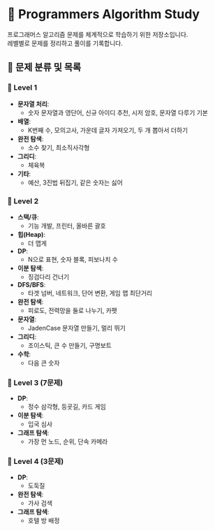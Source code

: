 # 🚀 Programmers Algorithm Study

프로그래머스 알고리즘 문제를 체계적으로 학습하기 위한 저장소입니다.  
레벨별로 문제를 정리하고 풀이를 기록합니다.

## 📌 문제 분류 및 목록

### 🥇 Level 1 
- **문자열 처리**:  
  - 숫자 문자열과 영단어, 신규 아이디 추천, 시저 암호, 문자열 다루기 기본  
- **배열**:  
  - K번째 수, 모의고사, 가운데 글자 가져오기, 두 개 뽑아서 더하기  
- **완전 탐색**:  
  - 소수 찾기, 최소직사각형  
- **그리디**:  
  - 체육복  
- **기타**:  
  - 예산, 3진법 뒤집기, 같은 숫자는 싫어  

### 🥈 Level 2
- **스택/큐**:  
  - 기능 개발, 프린터, 올바른 괄호  
- **힙(Heap)**:  
  - 더 맵게  
- **DP**:  
  - N으로 표현, 숫자 블록, 피보나치 수  
- **이분 탐색**:  
  - 징검다리 건너기  
- **DFS/BFS**:  
  - 타겟 넘버, 네트워크, 단어 변환, 게임 맵 최단거리  
- **완전 탐색**:  
  - 피로도, 전력망을 둘로 나누기, 카펫  
- **문자열**:  
  - JadenCase 문자열 만들기, 멀리 뛰기  
- **그리디**:  
  - 조이스틱, 큰 수 만들기, 구명보트  
- **수학**:  
  - 다음 큰 숫자  

### 🥉 Level 3 (7문제)
- **DP**:  
  - 정수 삼각형, 등굣길, 카드 게임  
- **이분 탐색**:  
  - 입국 심사  
- **그래프 탐색**:  
  - 가장 먼 노드, 순위, 단속 카메라  

### 🏅 Level 4 (3문제)
- **DP**:  
  - 도둑질  
- **완전 탐색**:  
  - 가사 검색  
- **그래프 탐색**:  
  - 호텔 방 배정  